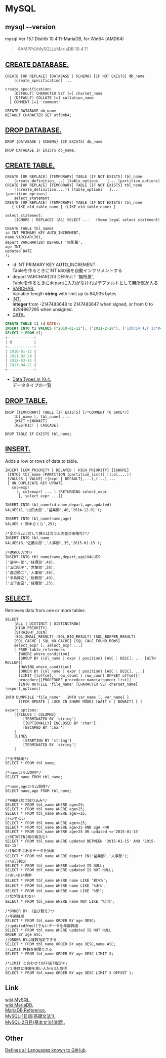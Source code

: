 # MySQL
## mysql --version
mysql  Ver 15.1 Distrib 10.4.11-MariaDB, for Win64 (AMD64)
> XAMPPのMySQLはMariaDB 10.4.11
## [CREATE DATABASE.](https://mariadb.com/docs/reference/es/sql-statements/CREATE_DATABASE/)
~~~mysql
CREATE [OR REPLACE] {DATABASE | SCHEMA} [IF NOT EXISTS] db_name
    [create_specification] ...

create_specification:
    [DEFAULT] CHARACTER SET [=] charset_name
  | [DEFAULT] COLLATE [=] collation_name
  | COMMENT [=] 'comment'
~~~
~~~mysql
CREATE DATABASE db_name
DEFAULT CHARACTER SET utf8mb4;
~~~
## [DROP DATABASE.](https://mariadb.com/docs/reference/es/sql-statements/DROP_DATABASE/)
~~~mysql
DROP {DATABASE | SCHEMA} [IF EXISTS] db_name
~~~
~~~mysql
DROP DATABASE IF EXISTS db_name;
~~~
## [CREATE TABLE.](https://mariadb.com/docs/reference/es/sql-statements/CREATE_TABLE/)
~~~musql
CREATE [OR REPLACE] [TEMPORARY] TABLE [IF NOT EXISTS] tbl_name
    (create_definition,...) [table_options    ]... [partition_options]
CREATE [OR REPLACE] [TEMPORARY] TABLE [IF NOT EXISTS] tbl_name
    [(create_definition,...)] [table_options   ]... [partition_options]
    select_statement
CREATE [OR REPLACE] [TEMPORARY] TABLE [IF NOT EXISTS] tbl_name
   { LIKE old_table_name | (LIKE old_table_name) }

select_statement:
    [IGNORE | REPLACE] [AS] SELECT ...   (Some legal select statement)
~~~
~~~mysql
CREATE TABLE tbl_name(
id INT PRIMARY KEY AUTO_INCREMENT,
name VARCHAR(30),
depart VARCHAR(20) DEFAULT '無所属',
age INT,
updated DATE
);
~~~
- id INT PRIMARY KEY AUTO_INCREMENT  
Tableを作るときにINT idの値を自動インクリメントする
- depart VARCHAR(20) DEFAULT '無所属',  
Tableを作るときにdepartに入力がなければデフォルトとして無所属が入る
- [VARCHAR.](https://mariadb.com/docs/reference/es/data-types/VARCHAR/)  
Variable-length **string** with limit up to 64,535 bytes
- [INT.](https://mariadb.com/docs/reference/es/data-types/INT/)  
**Integer** from -2147483648 to 2147483647 when signed, or from 0 to 4294967295 when unsigned.
- [DATA.](https://mariadb.com/docs/reference/es/data-types/DATE/#es-data-types-date)
~~~sql
CREATE TABLE t1 (d DATE);
INSERT INTO t1 VALUES ("2010-01-12"), ("2011-2-28"), ('120314'),('13*04*21');
SELECT * FROM t1;
+------------+
| d          |
+------------+
| 2010-01-12 |
| 2011-02-28 |
| 2012-03-14 |
| 2013-04-21 |
+------------+
~~~
- [Data Types in 10.4.](https://mariadb.com/docs/reference/es10.4/data-types/#data-types-in-10-4)  
データタイプの一覧

## [DROP TABLE.](https://mariadb.com/docs/reference/es/sql-statements/DROP_TABLE/)
~~~mysql
DROP [TEMPORARY] TABLE [IF EXISTS] [/*COMMENT TO SAVE*/]
    tbl_name [, tbl_name] ...
    [WAIT n|NOWAIT]
    [RESTRICT | CASCADE]
~~~
~~~mysql
DROP TABLE IF EXISTS tbl_name;
~~~
## [INSERT.](https://mariadb.com/docs/reference/es/sql-statements/INSERT/)  
Adds a row or rows of data to table.
~~~mysql
INSERT [LOW_PRIORITY | DELAYED | HIGH_PRIORITY] [IGNORE]
 [INTO] tbl_name [PARTITION (partition_list)] [(col,...)]
 {VALUES | VALUE} ({expr | DEFAULT},...),(...),...
 [ ON DUPLICATE KEY UPDATE
   col=expr
     [, col=expr] ... ] [RETURNING select_expr 
      [, select_expr ...]]
~~~
~~~mysql
INSERT INTO tbl_name(id,name,depart,age,updated)
VALUES(1,'山田太郎','営業部',40,'2014-12-01');

INSERT INTO tbl_name(name,age)
VALUES ('鈴木さくら',25);

/*全カラムに対して挿入はカラムの並び省略可)*/
INSERT INTO tbl_name
VALUES(3,'佐藤次郎','人事部',35,'2015-01-15');

/*連続入力可*/
INSERT INTO tbl_name(name,depart,age)VALUES
('田中一郎','経理部',48),
('山口弘子','営業部',28),
('渡辺順二','人事部',58),
('中島博之','総務部',49),
('山下圭吾','経理部',23);
~~~
## [SELECT.](https://mariadb.com/docs/reference/es/sql-statements/SELECT/)
Retrieves data from one or more tables.
~~~mysql
SELECT
    [ALL | DISTINCT | DISTINCTROW]
    [HIGH_PRIORITY]
    [STRAIGHT_JOIN]
    [SQL_SMALL_RESULT] [SQL_BIG_RESULT] [SQL_BUFFER_RESULT]
    [SQL_CACHE | SQL_NO_CACHE] [SQL_CALC_FOUND_ROWS]
    select_expr [, select_expr ...]
    [ FROM table_references
      [WHERE where_condition]
      [GROUP BY {col_name | expr | position} [ASC | DESC], ... [WITH ROLLUP]]
      [HAVING where_condition]
      [ORDER BY {col_name | expr | position} [ASC | DESC], ...]
      [LIMIT {[offset,] row_count | row_count OFFSET offset}]
      procedure|[PROCEDURE procedure_name(argument_list)]
      [INTO OUTFILE 'file_name' [CHARACTER SET charset_name] [export_options]

INTO DUMPFILE 'file_name'	INTO var_name [, var_name] ]
      [[FOR UPDATE | LOCK IN SHARE MODE] [WAIT n | NOWAIT] ] ]

export_options:
    [{FIELDS | COLUMNS}
        [TERMINATED BY 'string']
        [[OPTIONALLY] ENCLOSED BY 'char']
        [ESCAPED BY 'char']
    ]
    [LINES
        [STARTING BY 'string']
        [TERMINATED BY 'string']
    ]
~~~
~~~mysql
/*全件抽出*/
SELECT * FROM tbl_name;

/*nameカラム取得*/
SELECT name FROM tbl_name;

/*name,ageカラム取得*/
SELECT name,age FROM tbl_name;

/*WHERE句で絞り込み*/
SELECT * FROM tbl_name WHERE age=25;
SELECT * FROM tbl_name WHERE age>25;
SELECT * FROM tbl_name WHERE age>=25;
//<>でない
SELECT * FROM tbl_name WHERE age<>25;
SELECT * FROM tbl_name WHERE age>25 AND age <40
SELECT * FROM tbl_name WHERE age>25 OR updated <='2015-01-15'
//BETWEEN(端の値含む)
SELECT * FROM tbl_name WHERE updated BETWEEN '2015-01-15' AND '2015-02-15'
//INの中にあるデータを抽出
SELECT * FROM tbl_name WHERE depart IN('営業部','人事部');
//null判定
SELECT * FROM tbl_name WHERE updated IS NULL;
SELECT * FROM tbl_name WHERE updated IS NOT NULL;
//あいまい検索
SELECT * FROM tbl_name WHERE name LIKE '鈴木%';
SELECT * FROM tbl_name WHERE name LIKE '%木%';
SELECT * FROM tbl_name WHERE name LIKE '%田';
//北が含まれない
SELECT * FROM tbl_name WHERE name NOT LIKE '%北%';

/*ORDER BY （並び替え)*/
//年齢降順
SELECT * FROM tbl_name ORDER BY age DESC;
//updatedがnullでないデータを年齢昇順
SELECT * FROM tbl_name WHERE updated IS NOT NULL
ORDER BY age ASC;
//ORDER BYは複数指定できる
SELECT * FROM tbl_name ORDER BY age DESC,name ASC;
//LIMIT 件数を制限できる
SELECT * FROM tbl_name ORDER BY age DESC LIMIT 3;

/*LIMIT と合わせてOFFSET指定＊/
//２番目に年齢を高い人から3人取得
SELECT * FROM tbl_name ORDER BY age DESC LIMIT 3 OFFSET 1;
~~~
## Link
[wiki MySQL.](https://ja.wikipedia.org/wiki/MySQL)  
[wiki MariaDB.](https://ja.wikipedia.org/wiki/MariaDB)  
[MariaDB Reference.](https://mariadb.com/docs/reference/)  
[MySQL-1日目(基礎文法1).](https://joytas.net/programming/mysql/mysql01)  
[MySQL-2日目(基本文法1演習).](https://joytas.net/programming/mysql/mysql02)
## Other
[Defines all Languages known to GitHub](https://github.com/github/linguist/blob/master/lib/linguist/languages.yml).
